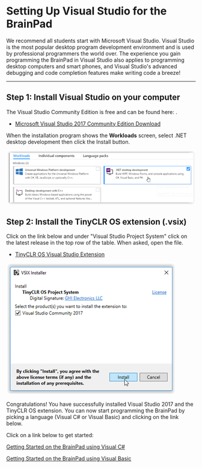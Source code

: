 # Setting Up Visual Studio for the BrainPad
We recommend all students start with Microsoft Visual Studio. Visual Studio is the most popular desktop program development environment and is used by professional programmers the world over. The experience you gain programming the BrainPad in Visual Studio also applies to programming desktop computers and smart phones, and Visual Studio's advanced debugging and code completion features make writing code a breeze!

---

## Step 1: Install Visual Studio on your computer
The Visual Studio Community Edition is free and can be found here: 
.
* [Microsoft Visual Studio 2017 Community Edition Download](https://www.visualstudio.com/vs/community/)

When the installation program shows the **Workloads** screen, select .NET desktop development then click the Install button.

 ![Choose .NET desktop development](images/visual_studio_workloads.png)

## Step 2: Install the TinyCLR OS extension (.vsix)
Click on the link below and under "Visual Studio Project System" click on the latest release in the top row of the table. When asked, open the file.

* [TinyCLR OS Visual Studio Extension](http://docs.ghielectronics.com/tinyclr/downloads.html#visual-studio-project-system)

![VSIX Installer](images/install_vsix.png) 

Congratulations! You have successfully installed Visual Studio 2017 and the TinyCLR OS extension. You can now start programming the BrainPad by picking a language (Visual C# or Visual Basic) and clicking on the link below.

Click on a link below to get started:

 
[Getting Started on the BrainPad using Visual C#](csharp/intro.md)

[Getting Started on the BrainPad using Visual Basic](vb/intro.md)

